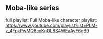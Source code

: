 ## Moba-like series
full playlist: Full Moba-like character playlist: https://www.youtube.com/playlist?list=PLM-z_4FpkPwMQ6cxKnOL8S4WEaAyF6gB9
